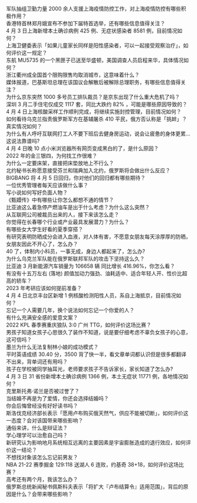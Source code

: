 军队抽组卫勤力量 2000 余人支援上海疫情防控工作，对上海疫情防控有哪些积极作用？  
香港特首林郑月娥宣布不参加下届特首选举，还有哪些信息值得关注？  
4 月 3 日上海新增本土确诊病例 425 例、无症状感染者 8581 例，目前情况如何？  
上海卫健委表示「如果儿童家长同样是阳性感染者，可以一起接受观察治疗」，如何评价这一规定？  
东航 MU5735 的一个黑匣子已送至华盛顿，美国调查人员启程来华，具体情况如何？  
浙江衢州成全国首个限购限售均取消城市，这意味着什么？  
媒体报道，巴基斯坦总理在该国议会解散后被解除总理职务，有哪些信息值得关注？  
为什么京东突然 1000 多号员工排队裁员？是京东出现了什么重大危机了吗？  
深圳 3 月二手住宅仅成交 1117 套，同比大跌约 82% ，可能是哪些原因导致的？  
4 月 4 日上海核酸采样工作顺利完成，将继续实施封控管理，目前情况如何？  
如何看待乌克兰指责俄罗斯军方在基辅屠杀 410 平民，俄方否认称是「挑衅」？真实情况如何？  
为什么有人呼吁互联网打工人不要下班后去健身房运动，说会让疲惫的身体更累…这说法靠谱吗?  
4 月 4 日晚 10 点小米浏览器所有网页变成黑白的了，是什么原因？  
2022 年的金三银四，为何找工作很难？  
为什么一定要床架，直接把床垫放地上不行么？  
北约秘书长称愿意接受芬兰和瑞典加入北约，俄罗斯将会做出什么反应？  
BIGBANG 将 4 月 5 日回归，你对他们的回归都有哪些期待？  
一位优秀管理者每天应该做什么事？  
写小说如何写好负面人物？  
《甄嬛传》中有哪些让你怎么都想不通的情节？  
比亚迪这么着急停产燃油车是出于什么考虑？为什么这么突然？  
从互联网公司被裁员出来的人，接下来该怎么走？  
你觉得在长春哪个行业或产业最具发展潜力？为什么？  
有哪些女大学生好看的夏季穿搭？  
有研究表明防晒成分会进入血液，对人体有害，不愿意女朋友每天涂厚厚的防晒，女朋友因此不开心了，怎么办？  
40 了，体制内小科员，一事无成，身边人都起来了，怎么办?  
为什么乌克兰军队能在俄罗斯联邦军队的攻击下坚持这么久？  
比亚迪 3 月新能源汽车销量为 106658 辆 同比增长 416.96%，你怎么看？  
有没有十五万左右 (落地) 颜值加动力强劲、油耗适中、适合年轻人开、性价比超高的轿车？  
2023 年考研应该如何提前准备？  
4 月 4 日北京丰台区新增 1 例核酸检测阳性人员，系自上海抵京，目前情况如何？  
忘记一个人需要几年，换个说法如何忘记一个你爱的人？  
有什么充满安全感的爱意文案？  
2022 KPL 春季赛重庆狼队 3:0 广州 TTG，如何评价这场比赛？  
男孩子知道女孩子心思很久了装作不知道，说是要仔细考虑不辜负女孩子的心意，这可信吗？  
墨兰为什么无法复制林小娘的成功模式？  
平时英语成绩 30.40 分，3500 背了快一半，看文章单词都认识但是很多都翻译不出来，背单词还有用吗？  
孩子在学校被同学抽耳光，老师要求孩子不告诉家长，家长知道了怎么办?  
4 月 3 日 31 省份新增本土确诊病例 1366 例，本土无症状 11771 例，各地情况如何？  
克里斯托弗·诺兰是否被过誉了？  
当结婚不再是为了爱情，你还会选择结婚吗？  
你会后悔曾经没有好好读书吗？  
斯洛伐克经济部长表示「愿用卢布购买俄天然气，供应不能被切断」，如何评价这一态度？会对该国带来哪些影响？  
通俗来讲，什么是辩证法？  
学心理学可以治愈自己吗？  
新研究认为影响地月系统相互远离的主要因素是宇宙膨胀造成的退行效应，如何评价这一结论？  
不想找对象该怎么忘记前男友？  
NBA 21-22 赛季掘金 129:118 送湖人 6 连败，约基奇 38+18，如何评价这场比赛？  
高考还有两个月，我该怎么办？  
俄罗斯总统新闻秘书佩斯科夫表示「将扩大『卢布结算令』适用范围」，背后的原因是什么？会带来哪些影响？  
